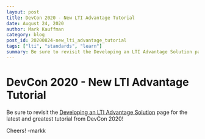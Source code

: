 ```yaml
---
layout: post
title: DevCon 2020 - New LTI Advantage Tutorial
date: August 24, 2020
author: Mark Kauffman
category: blog
post_id: 20200824-new_lti_advantage_tutorial
tags: ["lti", "standards", "learn"]
summary: Be sure to revisit the Developing an LTI Advantage Solution page for the latest and greatest tutorial from DevCon 2020!
---
```


# DevCon 2020 - New LTI Advantage Tutorial

Be sure to revisit the [Developing an LTI Advantage Solution](https://docs.anthology.com/docs/lti/tutorials/develop-lti-advantage-solution) page for the latest and greatest tutorial from DevCon 2020!

Cheers!
-markk

